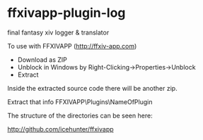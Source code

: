 ffxivapp-plugin-log
===================

final fantasy xiv logger &amp; translator

To use with FFXIVAPP (http://ffxiv-app.com)

* Download as ZIP
* Unblock in Windows by Right-Clicking->Properties->Unblock
* Extract

Inside the extracted source code there will be another zip.

Extract that info FFXIVAPP\Plugins\NameOfPlugin

The structure of the directories can be seen here:

http://github.com/icehunter/ffxivapp
